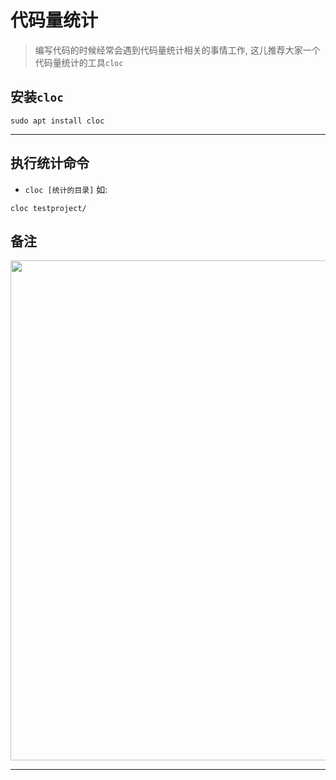 # 代码量统计
> 编写代码的时候经常会遇到代码量统计相关的事情工作, 这儿推荐大家一个代码量统计的工具`cloc`

## 安装`cloc`

```
sudo apt install cloc
```

---

## 执行统计命令

- `cloc [统计的目录]` 如:
```
cloc testproject/
```

## 备注

<div align=center><a href="https://gitee.com/iotxiaohu/blog">
    <img width="800" src="https://gitee.com/iotxiaohu/image/raw/master/gitee_vx/gitee_vx.png"/>
</a></div>

---
